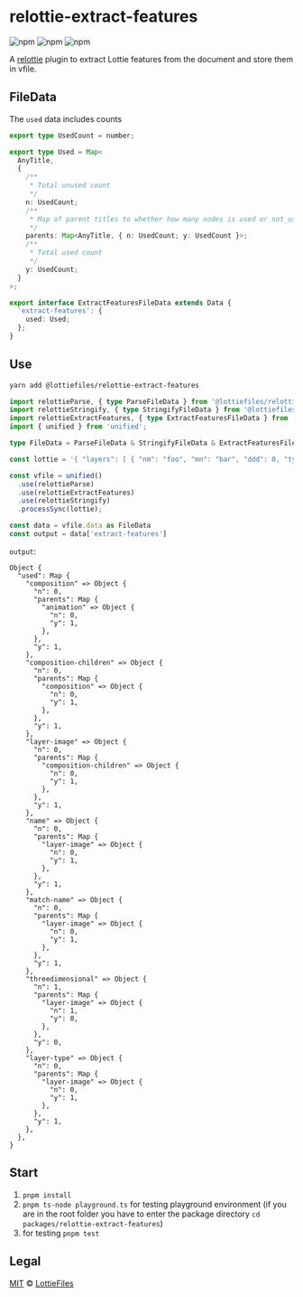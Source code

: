 # relottie-extract-features

![npm](https://img.shields.io/npm/v/@lottiefiles/relottie-extract-features)
![npm](https://img.shields.io/npm/dt/%40lottiefiles/relottie-extract-features)
![npm](https://img.shields.io/npm/l/@lottiefiles/relottie-extract-features)

A [relottie] plugin to extract Lottie features from the document and store them in vfile.

## FileData

The `used` data includes counts

```typescript
export type UsedCount = number;

export type Used = Map<
  AnyTitle,
  {
    /**
     * Total unused count
     */
    n: UsedCount;
    /**
     * Map of parent titles to whether how many nodes is used or not_used in the parent
     */
    parents: Map<AnyTitle, { n: UsedCount; y: UsedCount }>;
    /**
     * Total used count
     */
    y: UsedCount;
  }
>;

export interface ExtractFeaturesFileData extends Data {
  'extract-features': {
    used: Used;
  };
}
```

## Use

```sh
yarn add @lottiefiles/relottie-extract-features
```

```ts
import relottieParse, { type ParseFileData } from '@lottiefiles/relottie-parse';
import relottieStringify, { type StringifyFileData } from '@lottiefiles/relottie-stringify';
import relottieExtractFeatures, { type ExtractFeaturesFileData } from '@lottiefiles/relottie-extract-features';
import { unified } from 'unified';

type FileData = ParseFileData & StringifyFileData & ExtractFeaturesFileData

const lottie = '{ "layers": [ { "nm": "foo", "mn": "bar", "ddd": 0, "ty": 2 } ] }';

const vfile = unified()
  .use(relottieParse)
  .use(relottieExtractFeatures)
  .use(relottieStringify)
  .processSync(lottie);

const data = vfile.data as FileData
const output = data['extract-features']
```

`output`:

```
Object {
  "used": Map {
    "composition" => Object {
      "n": 0,
      "parents": Map {
        "animation" => Object {
          "n": 0,
          "y": 1,
        },
      },
      "y": 1,
    },
    "composition-children" => Object {
      "n": 0,
      "parents": Map {
        "composition" => Object {
          "n": 0,
          "y": 1,
        },
      },
      "y": 1,
    },
    "layer-image" => Object {
      "n": 0,
      "parents": Map {
        "composition-children" => Object {
          "n": 0,
          "y": 1,
        },
      },
      "y": 1,
    },
    "name" => Object {
      "n": 0,
      "parents": Map {
        "layer-image" => Object {
          "n": 0,
          "y": 1,
        },
      },
      "y": 1,
    },
    "match-name" => Object {
      "n": 0,
      "parents": Map {
        "layer-image" => Object {
          "n": 0,
          "y": 1,
        },
      },
      "y": 1,
    },
    "threedimensional" => Object {
      "n": 1,
      "parents": Map {
        "layer-image" => Object {
          "n": 1,
          "y": 0,
        },
      },
      "y": 0,
    },
    "layer-type" => Object {
      "n": 0,
      "parents": Map {
        "layer-image" => Object {
          "n": 0,
          "y": 1,
        },
      },
      "y": 1,
    },
  },
}
```

## Start

1. `pnpm install`
2. `pnpm ts-node playground.ts` for testing playground environment (if you are in the root folder you have to enter the package directory `cd packages/relottie-extract-features`)
3. for testing `pnpm test`

## Legal

[MIT](LICENSE) © [LottieFiles](https://www.lottiefiles.com)

<!-- Definitions -->

[relottie]: https://github.com/LottieFiles/relottie

[unified]: https://github.com/unifiedjs/unified